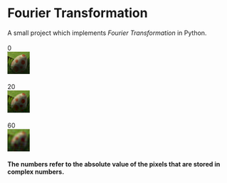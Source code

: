 # Fourier Transformation
A small project which implements *Fourier Transformation* in Python. <br> <br>
0 <br>
<img src="./img/transformed_0_back.png"/>
<br> <br>
20 <br>
<img src="./img/transformed_20_back.png"/>
<br> <br>
60 <br>
<img src="./img/transformed_60_back.png"/> <br> <br>
**The numbers refer to the absolute value of the pixels that are stored in complex numbers.** 
